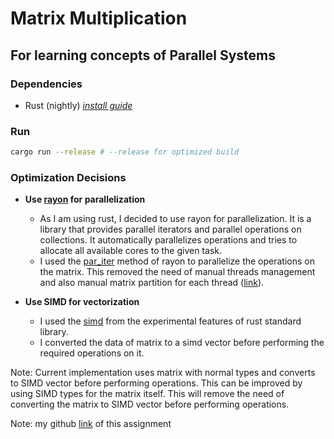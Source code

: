 # Matrix Multiplication

## For learning concepts of Parallel Systems

### Dependencies

- Rust (nightly) _[install guide](https://www.rust-lang.org/tools/install)_

### Run

```bash
cargo run --release # --release for optimized build
```

### Optimization Decisions

- **Use [rayon](https://docs.rs/rayon/latest/rayon/) for parallelization**
  - As I am using rust, I decided to use rayon for parallelization. It is a library that provides parallel iterators and parallel operations on collections. It automatically parallelizes operations and tries to allocate all available cores to the given task.
  - I used the [par_iter](https://docs.rs/rayon/latest/rayon/iter/trait.IntoParallelRefIterator.html#tymethod.par_iter) method of rayon to parallelize the operations on the matrix. This removed the need of manual threads management and also manual matrix partition for each thread ([link](https://github.com/rayon-rs/rayon/blob/master/FAQ.md)).

- **Use SIMD for vectorization**
  - I used the [simd](https://doc.rust-lang.org/stable/std/simd/) from the experimental features of rust standard library.
  - I converted the data of matrix to a simd vector before performing the required operations on it.

Note: Current implementation uses matrix with normal types and converts to SIMD vector before performing operations. This can be improved by using SIMD types for the matrix itself. This will remove the need of converting the matrix to SIMD vector before performing operations.

Note: my github [link](https://github.com/eelfire/matrix-multiplication) of this assignment

